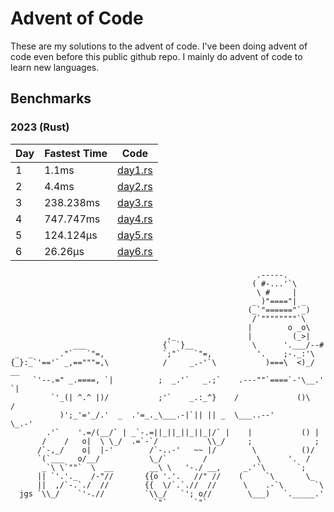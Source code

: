 # Advent of Code
These are my solutions to the advent of code. I've been doing advent of code even before this public github repo. I mainly do advent of code to learn new languages.

## Benchmarks
### 2023 (Rust)
<!-- SOT2023 -->
| Day | Fastest Time | Code |
|---|---|---|
| 1 | 1.1ms <!-- 1027000 --> | [day1.rs](https://github.com/konstantin-lukas/advent-of-code/blob/master/2023-rust/src/solutions/day1.rs) |
| 2 | 4.4ms <!-- 4466800 --> | [day2.rs](https://github.com/konstantin-lukas/advent-of-code/blob/master/2023-rust/src/solutions/day2.rs) |
| 3 | 238.238ms <!-- 238965100 --> | [day3.rs](https://github.com/konstantin-lukas/advent-of-code/blob/master/2023-rust/src/solutions/day3.rs) |
| 4 | 747.747ms <!-- 747448500 --> | [day4.rs](https://github.com/konstantin-lukas/advent-of-code/blob/master/2023-rust/src/solutions/day4.rs) |
| 5 | 124.124μs <!-- 124300 --> | [day5.rs](https://github.com/konstantin-lukas/advent-of-code/blob/master/2023-rust/src/solutions/day5.rs) |
| 6 | 26.26μs <!-- 26400 --> | [day6.rs](https://github.com/konstantin-lukas/advent-of-code/blob/master/2023-rust/src/solutions/day6.rs) |
<!-- EOT2023 -->

```
                                                       .-----.
                                                      ( #-...'`\
                                                       \ #     |
                                                      _ )"===="| _
                                                     (_`"======"`_)
                                                      /`""""""""`\
                                                     |        o _o\
                                   ,_                |         (_>|
              ___                 {` `}__             \      '.___/--#
 _  _      ."`   `"=,             `;"`   `"=,          '.    ;-._:'\
{_}:_`'=='` _,=="""=,\            /     _.-'`\           )===\  <)_/  __
     `'--.=" _.====, `|          ;  _.'`   _.;`    .---""`====`-'\__.'  `|
         `'_(| ^.^ |)/           ;'`    _.:_^}    /             ()\     /
           )';_'='_/.'  _  .'=_._\___.-|`|| || _  \___..--'        \_.-'
        .'`    '.=/(__/` | _`-.=||_||_||_||_|/` |    |           () |
       /    /   o|  \ \_/  .=`-`/           \\_/     ;              ;
      /`-,_/    o|  |-'        /`-..-'   ~~ |/        \          ()/
      `(`___   o/__/           \_/`        /           \      '.  /
       _`\ \`""`  \  __        __\ \   '-./ __,     _.'`\       `;
      || `'.'._   /-"//       {{o '.'.   //" //    (     `\       \_
      ||  ,/`-.`./  //        {{  \/`.`.//  //      \    .-`\       `\
  jgs `\\_/    `'-.//         `\\_/   `'; o//        \___)   `._____.'
                                `"`      `"`
```